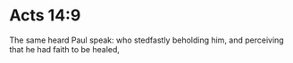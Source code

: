 # Acts 14:9

The same heard Paul speak: who stedfastly beholding him, and perceiving that he had faith to be healed,